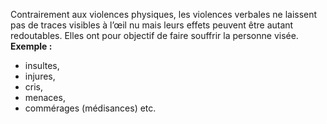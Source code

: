 Contrairement aux violences physiques, les violences verbales ne laissent pas de traces visibles à l’œil nu mais leurs effets peuvent être autant redoutables. Elles ont pour objectif de faire souffrir la personne visée.
**Exemple :** 
 - insultes, 
 - injures, 
 - cris, 
 - menaces, 
 - commérages (médisances) etc.
